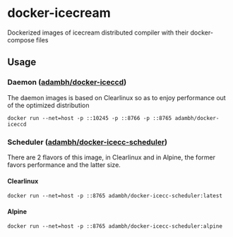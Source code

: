 # docker-icecream
Dockerized images of icecream distributed compiler with their docker-compose files

## Usage
### Daemon ([adambh/docker-iceccd](https://hub.docker.com/r/adambh/docker-icecd))
The daemon images is based on Clearlinux so as to enjoy performance out of the optimized distribution
```
docker run --net=host -p ::10245 -p ::8766 -p ::8765 adambh/docker-iceccd
```

### Scheduler ([adambh/docker-icecc-scheduler](https://hub.docker.com/r/adambh/docker-icecc-scheduler))
There are 2 flavors of this image, in Clearlinux and in Alpine, the former favors performance and the latter size.

#### Clearlinux
```
docker run --net=host -p ::8765 adambh/docker-icecc-scheduler:latest
```

#### Alpine
```
docker run --net=host -p ::8765 adambh/docker-icecc-scheduler:alpine
```

